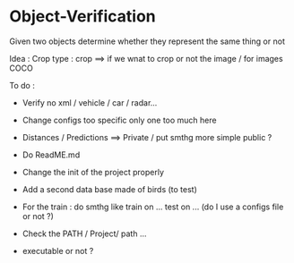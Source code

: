 # Object-Verification
Given two objects determine whether they represent the same thing or not

Idea : Crop type : crop ==> if we wnat to crop or not the image / for images COCO

To do : 
- Verify no xml / vehicle / car / radar... 
- Change configs too specific only one too much here
- Distances / Predictions ==> Private / put smthg more simple public ? 
- Do ReadME.md 
- Change the init of the project properly
- Add a second data base made of birds (to test)

- For the train : do smthg like train on ... test on ... (do I use a configs file or not ?)
- Check the PATH / Project/ path ... 
- executable or not ? 
